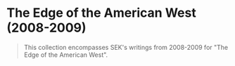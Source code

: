 
# The Edge of the American West (2008-2009)

> This collection encompasses SEK's writings from 2008-2009 for "The Edge of the American West".

